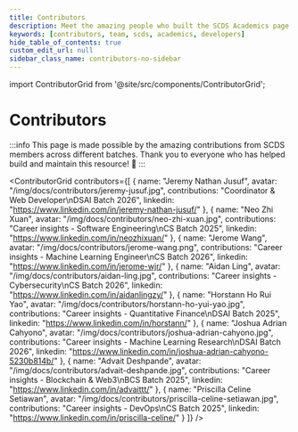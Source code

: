 ```yaml
---
title: Contributors
description: Meet the amazing people who built the SCDS Academics page
keywords: [contributors, team, scds, academics, developers]
hide_table_of_contents: true
custom_edit_url: null
sidebar_class_name: contributors-no-sidebar
---
```


import ContributorGrid from '@site/src/components/ContributorGrid';

# Contributors

:::info
This page is made possible by the amazing contributions from SCDS members across different batches. Thank you to everyone who has helped build and maintain this resource! 🎉
:::

<ContributorGrid contributors={[
  {
    name: "Jeremy Nathan Jusuf",
    avatar: "/img/docs/contributors/jeremy-jusuf.jpg",
    contributions: "Coordinator & Web Developer\nDSAI Batch 2026",
    linkedin: "https://www.linkedin.com/in/jeremy-nathan-jusuf/"
  },
  {
    name: "Neo Zhi Xuan",
    avatar: "/img/docs/contributors/neo-zhi-xuan.jpg",
    contributions: "Career insights - Software Engineering\nCS Batch 2025",
    linkedin: "https://www.linkedin.com/in/neozhixuan/"
  },
  {
    name: "Jerome Wang",
    avatar: "/img/docs/contributors/jerome-wang.png",
    contributions: "Career insights - Machine Learning Engineer\nCS Batch 2026",
    linkedin: "https://www.linkedin.com/in/jerome-wjr/"
  },
  {
    name: "Aidan Ling",
    avatar: "/img/docs/contributors/aidan-ling.jpg",
    contributions: "Career insights - Cybersecurity\nCS Batch 2026",
    linkedin: "https://www.linkedin.com/in/aidanlingzy/"
  },
  {
    name: "Horstann Ho Rui Yao",
    avatar: "/img/docs/contributors/horstann-ho-yui-yao.jpg",
    contributions: "Career insights - Quantitative Finance\nDSAI Batch 2025",
    linkedin: "https://www.linkedin.com/in/horstann/"
  },
  {
    name: "Joshua Adrian Cahyono",
    avatar: "/img/docs/contributors/joshua-adrian-cahyono.jpg",
    contributions: "Career insights - Machine Learning Research\nDSAI Batch 2026",
    linkedin: "https://www.linkedin.com/in/joshua-adrian-cahyono-5230b814b/"
  },
  {
    name: "Advait Deshpande",
    avatar: "/img/docs/contributors/advait-deshpande.jpg",
    contributions: "Career insights - Blockchain & Web3\nBCS Batch 2025",
    linkedin: "https://www.linkedin.com/in/advaittt/"
  },
  {
    name: "Priscilla Celine Setiawan",
    avatar: "/img/docs/contributors/priscilla-celine-setiawan.jpg",
    contributions: "Career insights - DevOps\nCS Batch 2025",
    linkedin: "https://www.linkedin.com/in/priscilla-celine/"
  }
]} />
